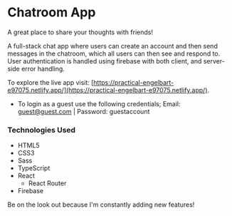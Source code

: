 # Chatroom App

A great place to share your thoughts with friends!

A full-stack chat app where users can create an account and then send messages in the chatroom, which all users can then see and respond to. User authentication is handled using firebase with both client, and server-side error handling.

To explore the live app visit: [https://practical-engelbart-e97075.netlify.app/](https://practical-engelbart-e97075.netlify.app/).
* To login as a guest use the following credentials; Email: guest@guest.com | Password: guestaccount

### Technologies Used

- HTML5
- CSS3
- Sass
- TypeScript
- React
  - React Router
- Firebase

Be on the look out because I'm constantly adding new features!
